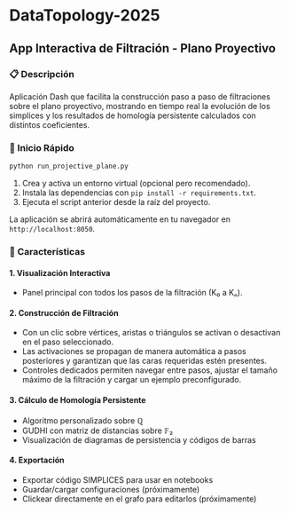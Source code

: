 # DataTopology-2025

## App Interactiva de Filtración - Plano Proyectivo

### 📋 Descripción

Aplicación Dash que facilita la construcción paso a paso de filtraciones sobre el plano proyectivo, mostrando en tiempo real la evolución de los simplices y los resultados de homología persistente calculados con distintos coeficientes.

### 🚀 Inicio Rápido

```bash
python run_projective_plane.py
```

1. Crea y activa un entorno virtual (opcional pero recomendado).
2. Instala las dependencias con `pip install -r requirements.txt`.
3. Ejecuta el script anterior desde la raíz del proyecto.

La aplicación se abrirá automáticamente en tu navegador en `http://localhost:8050`.

### 🎯 Características

#### 1. Visualización Interactiva
- Panel principal con todos los pasos de la filtración (K₀ a Kₙ).

#### 2. Construcción de Filtración
- Con un clic sobre vértices, aristas o triángulos se activan o desactivan en el paso seleccionado.
- Las activaciones se propagan de manera automática a pasos posteriores y garantizan que las caras requeridas estén presentes.
- Controles dedicados permiten navegar entre pasos, ajustar el tamaño máximo de la filtración y cargar un ejemplo preconfigurado.

#### 3. Cálculo de Homología Persistente
- Algoritmo personalizado sobre ℚ
- GUDHI con matriz de distancias sobre 𝔽₂
- Visualización de diagramas de persistencia y códigos de barras

#### 4. Exportación
- Exportar código SIMPLICES para usar en notebooks
- Guardar/cargar configuraciones (próximamente)
- Clickear directamente en el grafo para editarlos (próximamente)